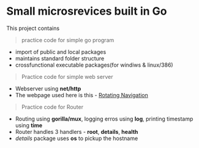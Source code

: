 # Small microsrevices built in Go

This project contains

> practice code for simple go program

- import of public and local packages
- maintains standard folder structure
- crossfunctional executable packages(for windiws & linux/386)

> Practice code for simple web server

- Webserver using **net/http**
- The webpage used here is this - [Rotating Navigation](https://github.com/aniketshinde7/DevOps-Projects)

> Practice code for Router

- Routing using **gorilla/mux**, logging erros using **log**, printing timestamp using **time**
- Router handles 3 handlers - **root**, **details**, **health**
- *details* package uses **os** to pickup the hostname
